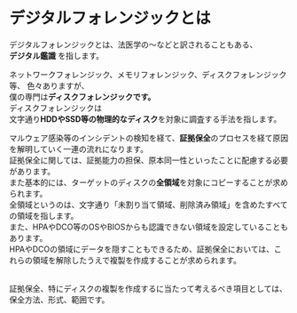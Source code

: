 # デジタルフォレンジックとは


デジタルフォレンジックとは、法医学の〜などと訳されることもある、<br>
**デジタル鑑識** を指します。<br>


ネットワークフォレンジック、メモリフォレンジック、ディスクフォレンジック等、
色々ありますが、<br>
僕の専門は**ディスクフォレンジックです。**<br>
ディスクフォレンジックは<br>
文字通り**HDDやSSD等の物理的なディスク**を対象に調査する手法を指します。<br>

マルウェア感染等のインシデントの検知を経て、**証拠保全**のプロセスを経て原因を解明していく一連の流れになります。<br>
証拠保全に関しては、証拠能力の担保、原本同一性といったことに配慮する必要があります。<br>
また基本的には、ターゲットのディスクの**全領域**を対象にコピーすることが求められます。<br>
全領域というのは、文字通り「未割り当て領域、削除済み領域」を含めたすべての領域を指します。<br>
また、HPAやDCO等のOSやBIOSからも認識できない領域を設定していることもあります。<br>
HPAやDCOの領域にデータを隠すこともできるため、証拠保全においては、これらの領域を解除したうえで複製を作成することが求められます。<br>
<br>

証拠保全、特にディスクの複製を作成するに当たって考えるべき項目としては、<br>
保全方法、形式、範囲です。<br>
